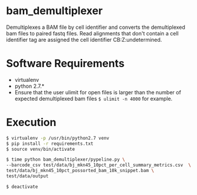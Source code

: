 # bam_demultiplexer

Demultiplexes a BAM file by cell identifier and converts the demultiplexed bam files to paired fastq files. Read alignments that don't contain a cell identifier tag are assigned the cell identifier CB:Z:undetermined.

# Software Requirements
- virtualenv
- python 2.7.*
- Ensure that the user ulimit for open files is larger than the number of expected demultiplexed bam files `$ ulimit -n 4000` for example. 


# Execution
```bash
$ virtualenv -p /usr/bin/python2.7 venv
$ pip install -r requirements.txt
$ source venv/bin/activate

$ time python bam_demultiplexer/pypeline.py \
--barcode_csv test/data/bj_mkn45_10pct_per_cell_summary_metrics.csv  \
test/data/bj_mkn45_10pct_possorted_bam_10k_snippet.bam \
test/data/output

$ deactivate
```
